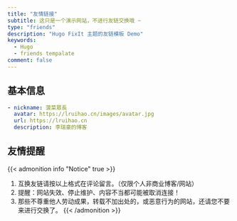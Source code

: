 ```yaml
---
title: "友情链接"
subtitle: 这只是一个演示网站，不进行友链交换哦 ~
type: "friends"
description: "Hugo FixIt 主题的友链模板 Demo"
keywords: 
  - Hugo
  - friends tempalate
comment: false
---
```


## 基本信息

```yaml
- nickname: 菠菜眾長
  avatar: https://lruihao.cn/images/avatar.jpg
  url: https://lruihao.cn
  description: 李瑞豪的博客
```

## 友情提醒

{{< admonition info "Notice" true >}}
1. 互换友链请按以上格式在评论留言。（仅限个人非商业博客/网站）
2. 提醒：网站失效、停止维护、内容不当都可能被取消连接！
3. 那些不尊重他人劳动成果，转载不加出处的，或恶意行为的网站，还请您不要来进行交换了。
{{< /admonition >}}
